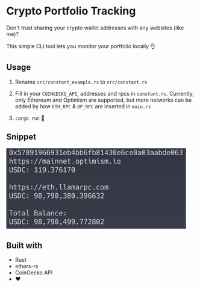# Crypto Portfolio Tracking

Don't trust sharing your crypto wallet addresses with any websites (like me)?

This simple CLI tool lets you monitor your portfolio locally 👌

## Usage

1. Rename `src/constant_example.rs` to `src/constant.rs`

2. Fill in your `COINGECKO_API`, addresses and rpcs in `constant.rs`. Currently, only Ethereum and Optimism are supported, but more networks can be added by how `ETH_RPC` & `OP_RPC` are inserted in `main.rs`

3. `cargo run` 🥳

## Snippet

![](snippet.png)

## Built with

- Rust
- ethers-rs
- CoinGecko API
- ❤️
